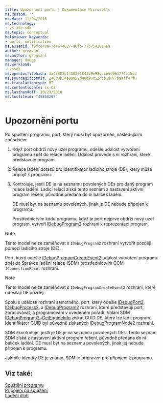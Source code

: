 ```yaml
---
title: Upozornění portu | Dokumentace Microsoftu
ms.custom: ''
ms.date: 11/04/2016
ms.technology:
- vs-ide-sdk
ms.topic: conceptual
helpviewer_keywords:
- ports, notification
ms.assetid: f9fce48e-7d4e-4627-a0fb-77b75428146a
author: gregvanl
ms.author: gregvanl
manager: douge
ms.workload:
- vssdk
ms.openlocfilehash: 3a45882b1410391843b9e98dcce6e963774c15dd
ms.sourcegitcommit: 240c8b34e80952d00e90c52dcb1a077b9aff47f6
ms.translationtype: MT
ms.contentlocale: cs-CZ
ms.lasthandoff: 10/23/2018
ms.locfileid: "49868297"
---
```

# <a name="notify-the-port"></a>Upozornění portu
Po spuštění programu, port, který musí být upozorněn, následujícím způsobem:  
  
1. Když port obdrží nový uzel programu, odešle událost vytvoření programu zpět do relace ladění. Událost provede s ní rozhraní, které představuje program.  
  
2. Relace ladění dotazů pro identifikátor ladicího stroje (DE), který může připojit k programu.  
  
3. Kontroluje, jestli DE je na seznamu povolených DEs pro daný program relace ladění. Ladicí relaci získá tento seznam z nastavení aktivní program řešení, původně předána do ní balíček ladění.  
  
    DE musí být na seznamu povolených, jinak je DE nebude připojen k programu.  
  
   Prostřednictvím kódu programu, když je port nejprve obdrží nový uzel program, vytvoří [IDebugProgram2](../../extensibility/debugger/reference/idebugprogram2.md) rozhraní k reprezentaci program.  
  
> [!NOTE]
>  Tento model nelze zaměňovat s `IDebugProgram2` rozhraní vytvořit později pomocí ladicího stroje (DE).  
  
 Port, který odešle [IDebugProgramCreateEvent2](../../extensibility/debugger/reference/idebugprogramcreateevent2.md) událost vytvoření programu zpět do Správce ladění relace (SDM) prostřednictvím COM `IConnectionPoint` rozhraní.  
  
> [!NOTE]
>  Tento model nelze zaměňovat s `IDebugProgramCreateEvent2` rozhraní, které odesílají DE později.  
  
 Spolu s událostí rozhraní samotného, port, který odešle [IDebugPort2](../../extensibility/debugger/reference/idebugport2.md), [IDebugProcess2](../../extensibility/debugger/reference/idebugprocess2.md), a [IDebugProgram2](../../extensibility/debugger/reference/idebugprogram2.md) rozhraní, které představují port, zpracovávat, a programování v uvedeném pořadí. Volání SDM [IDebugProgram2::GetEngineInfo](../../extensibility/debugger/reference/idebugprogram2-getengineinfo.md) získat GUID DE, který lze ladit program. Identifikátor GUID byl původně získaných [IDebugProgramNode2](../../extensibility/debugger/reference/idebugprogramnode2.md) rozhraní.  
  
 SDM zkontroluje, jestli je DE je na seznamu povolených DEs. Tento seznam SDM získá z nastavení aktivní program řešení, původně předána do ní balíček ladění. DE musí být na seznamu povolených, jinak jej nebude připojen k programu.  
  
 Jakmile identity DE je známo, SDM je připraven pro připojení k programu.  
  
## <a name="see-also"></a>Viz také:  
 [Spuštění programu](../../extensibility/debugger/launching-a-program.md)   
 [Připojení po spuštění](../../extensibility/debugger/attaching-after-a-launch.md)   
 [Ladění úloh](../../extensibility/debugger/debugging-tasks.md)